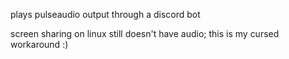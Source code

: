 plays pulseaudio output through a discord bot

screen sharing on linux still doesn't have audio; this is my cursed workaround :)
